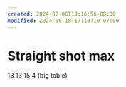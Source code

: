 ```yaml
---
created: 2024-02-06T19:16:56-08:00
modified: 2024-06-18T17:13:10-07:00
---
```


# Straight shot max

13
13
15
4 (big table)
